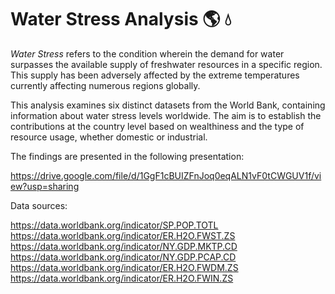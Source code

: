 # Water Stress Analysis :earth_americas: :droplet:

*Water Stress* refers to the condition wherein the demand for water surpasses the available supply of freshwater resources in a specific region. This supply has been adversely affected by the extreme temperatures currently affecting numerous regions globally.

This analysis examines six distinct datasets from the World Bank, containing information about water stress levels worldwide. The aim is to establish the contributions at the country level based on wealthiness and the type of resource usage, whether domestic or industrial.

The findings are presented in the following presentation:

https://drive.google.com/file/d/1GgF1cBUIZFnJoq0eqALN1vF0tCWGUV1f/view?usp=sharing

Data sources:

https://data.worldbank.org/indicator/SP.POP.TOTL 
https://data.worldbank.org/indicator/ER.H2O.FWST.ZS
https://data.worldbank.org/indicator/NY.GDP.MKTP.CD
https://data.worldbank.org/indicator/NY.GDP.PCAP.CD 
https://data.worldbank.org/indicator/ER.H2O.FWDM.ZS 
https://data.worldbank.org/indicator/ER.H2O.FWIN.ZS


